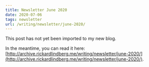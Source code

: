 ```yaml
---
title: Newsletter June 2020
date: 2020-07-06
tags: newsletter
url: /writing/newsletter/june-2020/
---
```


This post has not yet been imported to my new blog.

In the meantime, you can read it here: [http://archive.rickardlindberg.me/writing/newsletter/june-2020/](http://archive.rickardlindberg.me/writing/newsletter/june-2020/).
